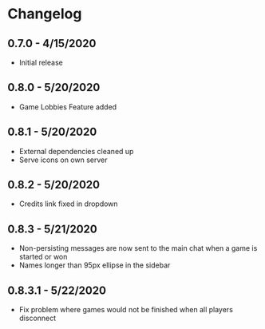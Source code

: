 # Changelog

## 0.7.0 - 4/15/2020

  * Initial release

## 0.8.0 - 5/20/2020

  * Game Lobbies Feature added

## 0.8.1 - 5/20/2020

  * External dependencies cleaned up
  * Serve icons on own server

## 0.8.2 - 5/20/2020

  * Credits link fixed in dropdown

## 0.8.3 - 5/21/2020

  * Non-persisting messages are now sent to the main chat when a game is started or won
  * Names longer than 95px ellipse in the sidebar

## 0.8.3.1 - 5/22/2020

  * Fix problem where games would not be finished when all players disconnect